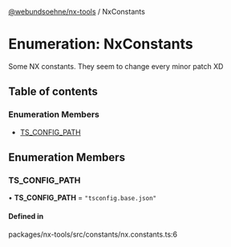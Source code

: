 [@webundsoehne/nx-tools](../README.md) / NxConstants

# Enumeration: NxConstants

Some NX constants.
They seem to change every minor patch XD

## Table of contents

### Enumeration Members

- [TS\_CONFIG\_PATH](NxConstants.md#ts_config_path)

## Enumeration Members

### TS\_CONFIG\_PATH

• **TS\_CONFIG\_PATH** = ``"tsconfig.base.json"``

#### Defined in

packages/nx-tools/src/constants/nx.constants.ts:6
